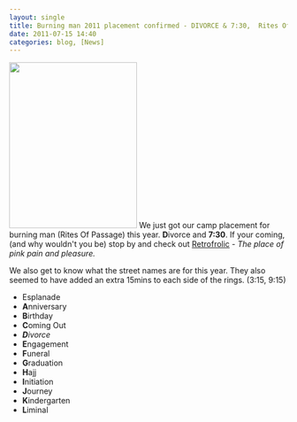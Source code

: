 ```yaml
---
layout: single
title: Burning man 2011 placement confirmed - DIVORCE & 7:30,  Rites Of Passage 
date: 2011-07-15 14:40
categories: blog, [News]
---
```

<a href="/public/uploads/2011/07/BRC2011map.jpg"><img class="size-medium wp-image-1598 alignright" title="BRC2011map" src="/public/uploads/2011/07/BRC2011map-231x300.jpg" alt="" width="231" height="300" /></a> We just got our camp placement for burning man (Rites Of Passage) this year. <strong>D</strong>ivorce and <strong>7:30</strong>. If your coming, (and why wouldn't you be) stop by and check out <a href="http://www.retrofrolic.com/">Retrofrolic</a> - <em>The place of pink pain and pleasure.</em>

We also get to know what the street names are for this year. They also seemed to have added an extra 15mins to each side of the rings. (3:15, 9:15)
<ul>
	<li>Esplanade</li>
	<li><strong>A</strong>nniversary</li>
	<li><strong>B</strong>irthday</li>
	<li><strong>C</strong>oming Out</li>
	<li><em><strong>D</strong>ivorce</em></li>
	<li><strong>E</strong>ngagement</li>
	<li><strong>F</strong>uneral</li>
	<li><strong>G</strong>raduation</li>
	<li><strong>H</strong>ajj</li>
	<li><strong>I</strong>nitiation</li>
	<li><strong>J</strong>ourney</li>
	<li><strong>K</strong>indergarten</li>
	<li><strong>L</strong>iminal</li>
</ul>
